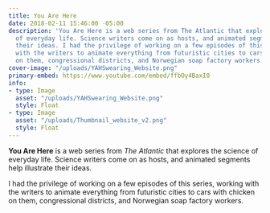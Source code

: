 ```yaml
---
title: You Are Here
date: 2018-02-11 15:46:00 -05:00
description: 'You Are Here is a web series from The Atlantic that explores the science
  of everyday life. Science writers come on as hosts, and animated segments help illustrate
  their ideas. I had the privilege of working on a few episodes of this series, working
  with the writers to animate everything from futuristic cities to cars with chicken
  on them, congressional districts, and Norwegian soap factory workers. '
cover-image: "/uploads/YAHSwearing_Website.png"
primary-embed: https://www.youtube.com/embed/ffbOy4BaxI0
info:
- type: Image
  asset: "/uploads/YAHSwearing_Website.png"
  style: Float
- type: Image
  asset: "/uploads/Thumbnail_website_v2.png"
  style: Float
---
```


**You Are Here** is a web series from *The Atlantic* that explores the science of everyday life. Science writers come on as hosts, and animated segments help illustrate their ideas.

I had the privilege of working on a few episodes of this series, working with the writers to animate everything from futuristic cities to cars with chicken on them, congressional districts, and Norwegian soap factory workers. 